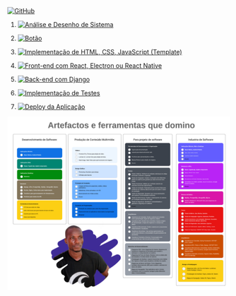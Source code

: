 [![GitHub](https://img.shields.io/badge/Back_to_Perfil-181717?style=for-the-badge&logo=github)](https://github.com/Catson28)



1. [![Análise e Desenho de Sistema](https://img.shields.io/badge/Análise_e_Desenho_de_Sistema-blue?style=for-the-badge)](URL_DA_PÁGINA)

2. [![Botão](https://img.shields.io/badge/Prototipação_com_Figma_ou_Adobe_XD-363636?style=for-the-badge)](URL_DA_PÁGINA)

3. [![Implementação de HTML, CSS, JavaScript (Template)](https://img.shields.io/badge/Implementação_de_HTML_CSS_JavaScript_(Template)-green?style=for-the-badge)](URL_DA_PÁGINA)

4. [![Front-end com React, Electron ou React Native](https://img.shields.io/badge/Front_end_com_React_Electron_ou_React_Native-red?style=for-the-badge)](URL_DA_PÁGINA)

5. [![Back-end com Django](https://img.shields.io/badge/Back_end_com_Django-yellow?style=for-the-badge)](URL_DA_PÁGINA)

6. [![Implementação de Testes](https://img.shields.io/badge/Implementação_de_Testes-purple?style=for-the-badge)](URL_DA_PÁGINA)

7. [![Deploy da Aplicação](https://img.shields.io/badge/Deploy_da_Aplicação-orange?style=for-the-badge)](URL_DA_PÁGINA)

![](img/_Fluxograma.jpeg)